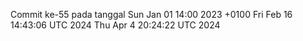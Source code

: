 Commit ke-55 pada tanggal Sun Jan 01 14:00 2023 +0100
Fri Feb 16 14:43:06 UTC 2024
Thu Apr  4 20:24:22 UTC 2024
